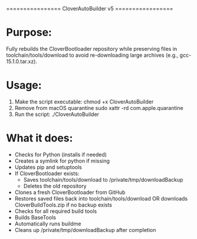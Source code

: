 ================ CloverAutoBuilder v5 =================
# Purpose:
  Fully rebuilds the CloverBootloader repository while
  preserving files in toolchain/tools/download to avoid
  re-downloading large archives (e.g., gcc-15.1.0.tar.xz).

# Usage:
  1. Make the script executable:
       chmod +x CloverAutoBuilder
  2. Remove from macOS quarantine
       sudo xattr -rd com.apple.quarantine 
  3. Run the script:
       ./CloverAutoBuilder

# What it does:
  - Checks for Python (installs if needed)
  - Creates a symlink for python if missing
  - Updates pip and setuptools
  - If CloverBootloader exists:
       * Saves toolchain/tools/download to /private/tmp/downloadBackup
       * Deletes the old repository
  - Clones a fresh CloverBootloader from GitHub
  - Restores saved files back into toolchain/tools/download
    OR downloads CloverBuildTools.zip if no backup exists
  - Checks for all required build tools
  - Builds BaseTools
  - Automatically runs buildme
  - Cleans up /private/tmp/downloadBackup after completion
